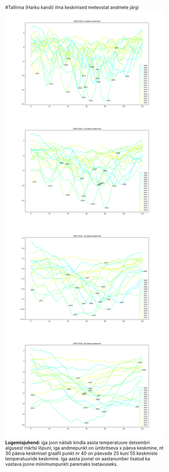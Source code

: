 #Tallinna (Harku kandi) ilma keskmised meteostat andmete järgi
![8p](8.png)
![14p](14.png)
![30p](30.png)
![60p](60.png)
**Lugemisjuhend:** iga joon näitab kindla aasta temperatuure detsembri algusest
märtsi lõpuni, iga andmepunkt on ümbritseva x päeva keskmine, nt 30 päeva
keskmisel graafil punkt nr 40 on päevade 25 kuni 55 keskmiste temperatuuride
keskmine. Iga aasta joonel on aastanumber lisatud ka vastava joone
miinimumpunkti paremaks loetavuseks.